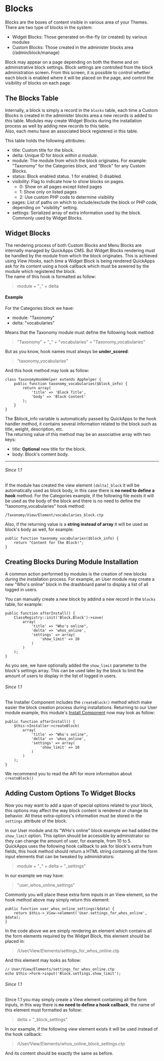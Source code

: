 Blocks
======

Blocks are the boxes of content visible in various area of your Themes.  
There are two type of blocks in the system:

- Widget Blocks: Those generated on-the-fly (or created) by various modules
- Custom Blocks: Those created in the administer blocks area (/admin/block/manage)

Block may appear on a page depending on both the theme and on administrative block settings. Block settings are controlled from the block
administration screen. From this screen, it is possible to control whether each block is enabled where it will be placed on the page, and
control the visibility of blocks on each page.


The Blocks Table
----------------

Internally, a block is simply a record in the `blocks` table, each time a Custom Blocks is created in the administer blocks area a new records is
added to this table. Modules may create Widget Blocks during the installation process as well by adding new records to this table.  
Also, each menu have an associated block registered in this table.

This table holds the following attributes:


-	title: Custom title for the block.
-	delta: Unique ID for block _within a module_.
-	module: The module from which the block originates. For example: "Taxonomy" for the Categories block, and "Block" for any Custom Blocks.
-	status:	Block enabled status. 1 for enabled, 0 disabled.
-	visibility:	Flag to indicate how to show blocks on pages.
	- 0: Show on all pages except listed pages
	- 1: Show only on listed pages
	- 2: Use custom PHP code to determine visibility
-	pages: List of paths on which to include/exclude the block or PHP code, depending on "visibility" setting.
-	settings: Serialized array of extra information used by the block. Commonly used by Widget Blocks.


Widget Blocks
-------------

The rendering process of both Custom Blocks and Menu Blocks are internally managed by QuickApps CMS. But Widget Blocks rendering must be
handled by the module from which the block originates. This is achieved using _View Hooks_, each time a Widget Block is being
rendered QuickApps ask for its content using a hook callback which must be aswered by the module which registered the block.  
The name of this hook is formatted as follow:

> module + "_" + delta


#### Example

For the Categories block we have:

- module: "Taxonomy"
- delta: "vocabularies"


Means that the Taxonomy module must define the following hook method:

> "Taxonomy" + "_" + "vocabularies" = "Taxonomy_vocabularies"

But as you know, hook names must always be **under_scored**:

> "taxonomy_vocabularies"


And this hook method may look as follow:

    class TaxonomyHookHelper extends Apphelper {
        public function taxonomy_vocabularies($block_info) {
			return array(
			    'title' => 'Block Title',
			    'body' => 'Block Content'
			);
        }
    }

The $block_info variable is automatically passed by QuickApps to the hook handler method, it contains several information related to the block
such as title, weight, description, etc.  
The returning value of this method may be an associative array with two keys:

- title: **Optional** new title for the block.
- body: Block's content body.


***


###### Since 1.1

If the module has created the view element `[delta]_block` it will be automatically used as block body, in this case there is **no need to define a hook**
method. For the Categories example, if the following file exists it will be used as the body of the block and there is no need to define the
"taxonomy_vocabularies" hook method:

    /Taxonomy/View/Element/vocabularies_block.ctp


Also, if the returning value is a **string instead of array** it will be used as block's body as well, for example:

    public function taxonomy_vocabularies($block_info) {
        return "Content for the Block!";
    }



Creating Blocks During Module Installation
------------------------------------------

A common action performed by modules is the creation of new blocks during the installation process. For example, an User module may
create a new "Who's online" block in the drashboard panel to display a list of all logged in users.  

You can manually create a new block by addind a new record in the `blocks` table, for example:

    public function afterInstall() {
	    ClassRegistry::init('Block.Block')->save(
            array(
                'title' => "Who's online",
                'delta' => 'whos_online',
                'settings' => array(
                    'show_limit' => 10
                )
            )
        );
    }

As you see, we have optionally added the `show_limit` parameter to the block's settings array. This can be used later by the block to
limit the amount of users to display in the list of logged in users.

###### Since 1.1

The Installer Component includes the `createBlock()` method which make easier the block creation process during installations.
Returning to our User module example, this module's [Install Component](modules.md#install-component) now may look as follow:


    public function afterInstall() {
	    $this->Installer->createBlock(
            array(
                'title' => "Who's online",
                'delta' => 'whos_online',
                'settings' => array(
                    'show_limit' => 10
                )
            )
        );
    }

We recommend you to read the API for more information about `createBlock()`


Adding Custom Options To Widget Blocks
--------------------------------------

Now you may want to add a span of special options related to your block, this options may affect the way block content is rendered or
change its behavior. All these extra-options's information must be stored in the `settings` attribute of the block.  

In our User module and its "WHo's online" block example we had added the `show_limit` option. This option should be accessible by administrator so they can
change the amount of user, for example, from 10 to 5.  
QuickApps uses the following hook callback to ask for block's extra from fields, this hook method should return a HTML string containing
all the form input elements that can be tweaked by administrators:

> module + "_" + delta + "_settings"

In our example we may have:

> "user_whos_online_settings"


Commonly you will place these extra form inputs in an View element, so the hook method above may simply return this element:


    public function user_whos_online_settings($data) {
        return $this->_View->element('User.settings_for_whos_online', $data);
    }

In the code above we are simply rendering an element which contains all the form elements required by the Widget Block, this element should be placed in:

> /User/View/Elements/settings_for_whos_online.ctp


And this element may looks as follow:

    // User/View/Elements/settings_for_whos_online.ctp
    echo $this->Form->input('Block.settings.show_limit');


###### Since 1.1

Since 1.1 you may simply create a View element containing all the form inputs, in this way there is **no need to define a hook callback**, the name of this element
must formatted as follow:

> delta + "_block_settings"

In our example, if the following view element exists it will be used instead of the hook callback:

> /User/View/Elements/whos_online_block_settings.ctp

And its content should be exactly the same as before.
